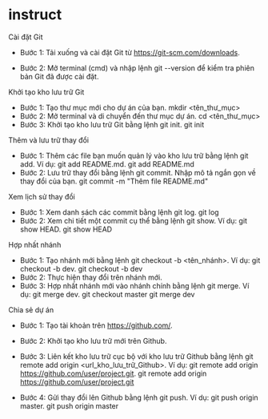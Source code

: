 # instruct
Cài đặt Git

- Bước 1: Tải xuống và cài đặt Git từ https://git-scm.com/downloads.

- Bước 2: Mở terminal (cmd) và nhập lệnh git --version để kiểm tra phiên bản Git đã được cài đặt.

Khởi tạo kho lưu trữ Git

- Bước 1: Tạo thư mục mới cho dự án của bạn.
    mkdir <tên_thư_mục>
- Bước 2: Mở terminal và di chuyển đến thư mục dự án.
    cd <tên_thư_mục>
- Bước 3: Khởi tạo kho lưu trữ Git bằng lệnh git init.
    git init

Thêm và lưu trữ thay đổi

- Bước 1: Thêm các file bạn muốn quản lý vào kho lưu trữ bằng lệnh git add. Ví dụ: git add README.md.
    git add README.md
- Bước 2: Lưu trữ thay đổi bằng lệnh git commit. Nhập mô tả ngắn gọn về thay đổi của bạn.
    git commit -m "Thêm file README.md"

Xem lịch sử thay đổi

- Bước 1: Xem danh sách các commit bằng lệnh git log.
    git log
- Bước 2: Xem chi tiết một commit cụ thể bằng lệnh git show. Ví dụ: git show HEAD.
    git show HEAD

Hợp nhất nhánh

- Bước 1: Tạo nhánh mới bằng lệnh git checkout -b <tên_nhánh>. Ví dụ: git checkout -b dev.
    git checkout -b dev
- Bước 2: Thực hiện thay đổi trên nhánh mới.
- Bước 3: Hợp nhất nhánh mới vào nhánh chính bằng lệnh git merge. Ví dụ: git merge dev.
    git checkout master
    git merge dev

Chia sẻ dự án

- Bước 1: Tạo tài khoản trên https://github.com/.

- Bước 2: Khởi tạo kho lưu trữ mới trên Github.

- Bước 3: Liên kết kho lưu trữ cục bộ với kho lưu trữ Github bằng lệnh git remote add origin <url_kho_lưu_trữ_Github>. Ví dụ: git remote add origin https://github.com/user/project.git.
    git remote add origin https://github.com/user/project.git
- Bước 4: Gửi thay đổi lên Github bằng lệnh git push. Ví dụ: git push origin master.
    git push origin master

